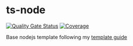 # ts-node

[![Quality Gate Status](https://sonarcloud.io/api/project_badges/measure?project=mkvlrn_ts-node&metric=alert_status)](https://sonarcloud.io/summary/overall?id=mkvlrn_ts-node) [![Coverage](https://sonarcloud.io/api/project_badges/measure?project=mkvlrn_ts-node&metric=coverage)](https://sonarcloud.io/summary/overall?id=mkvlrn_ts-node)

Base nodejs template following my [template guide](https://github.com/mkvlrn/typescript-templates)
